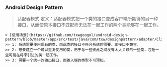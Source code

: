 ### Android Design Pattern

> 适配器模式 定义：适配器模式把一个类的接口变成客户端所期待的另一种接口，从而使原本接口不匹配而无法在一起工作的两个类能够在一起工作。  
```
> [使用场景](https://github.com/txwgoogol/android-design-pattern/blob/master/app/src/test/java/com/txw/designpattern/adapter/Client.java)
>> 1: 系统需要使用现有的类，而此类的接口不符合系统的需要，即接口不兼容。  
>> 2: 想要建立一个可以重复使用的类，用于与一些彼此之间没有太大关联的一些类，包括一些可能在将来引进的类一起工作。  
>> 3: 需要一个统一的输出接口，而输入端的类型不可预知。
```